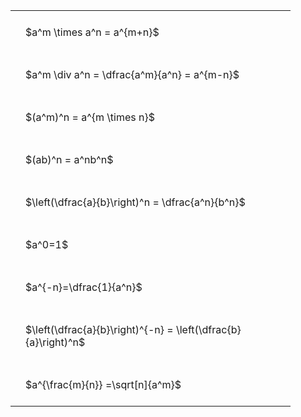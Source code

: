 #  
<br>
<style type="text/css">
#T_07ce2 th.col_heading {
  text-align: left;
  font-size: 1em;
}
#T_07ce2 td {
  text-align: left;
  font-size: 1em;
  padding: 1.5em;
}
#T_07ce2_row0_col0, #T_07ce2_row1_col0, #T_07ce2_row2_col0, #T_07ce2_row3_col0, #T_07ce2_row4_col0, #T_07ce2_row5_col0, #T_07ce2_row6_col0, #T_07ce2_row7_col0, #T_07ce2_row8_col0 {
  width: 400px;
  white-space: pre-wrap;
}
</style>
<table id="T_07ce2">
  <thead>
  </thead>
  <tbody>
    <tr>
      <td id="T_07ce2_row0_col0" class="data row0 col0" >$a^m \times a^n = a^{m+n}$</td>
    </tr>
    <tr>
      <td id="T_07ce2_row1_col0" class="data row1 col0" >$a^m \div a^n = \dfrac{a^m}{a^n} = a^{m-n}$</td>
    </tr>
    <tr>
      <td id="T_07ce2_row2_col0" class="data row2 col0" >$(a^m)^n = a^{m \times n}$</td>
    </tr>
    <tr>
      <td id="T_07ce2_row3_col0" class="data row3 col0" >$(ab)^n = a^nb^n$</td>
    </tr>
    <tr>
      <td id="T_07ce2_row4_col0" class="data row4 col0" >$\left(\dfrac{a}{b}\right)^n = \dfrac{a^n}{b^n}$</td>
    </tr>
    <tr>
      <td id="T_07ce2_row5_col0" class="data row5 col0" >$a^0=1$</td>
    </tr>
    <tr>
      <td id="T_07ce2_row6_col0" class="data row6 col0" >$a^{-n}=\dfrac{1}{a^n}$</td>
    </tr>
    <tr>
      <td id="T_07ce2_row7_col0" class="data row7 col0" >$\left(\dfrac{a}{b}\right)^{-n} = \left(\dfrac{b}{a}\right)^n$</td>
    </tr>
    <tr>
      <td id="T_07ce2_row8_col0" class="data row8 col0" >$a^{\frac{m}{n}} =\sqrt[n]{a^m}$</td>
    </tr>
  </tbody>
</table>
